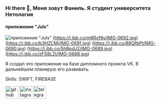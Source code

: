### Hi there 👋, Меня зовут Фаниль. Я студент университета Нетология
#### приложение "Juls"
![приложение "Juls"](https://i.ibb.co/Bs4TfZS/Juls.png)
(https://i.ibb.co/m6Rxf9v/IMG-0692.jpg)
(https://i.ibb.co/b3HZCMj/IMG-0691.jpg)
(https://i.ibb.co/88QfbPt/IMG-0690.jpg)
(https://i.ibb.co/5hBpdJ2/IMG-0689.jpg)
(https://i.ibb.co/zFS8LZt/IMG-0688.jpg)

Я создал это приложение на базе дипломного проекта VK. В дальнейшем планирую его развивать.

Skills: SWIFT, FIREBASE



[<img src='https://cdn.jsdelivr.net/npm/simple-icons@3.0.1/icons/github.svg' alt='github' height='40'>](https://github.com/FanilJr)  [<img src='https://cdn.jsdelivr.net/npm/simple-icons@3.0.1/icons/instagram.svg' alt='instagram' height='40'>](https://www.instagram.com/Fanil_Jr/)  [<img src='https://cdn.jsdelivr.net/npm/simple-icons@3.0.1/icons/telegram.svg' alt='telegram' height='40'>](Fanil_Jr)  

